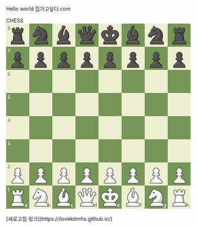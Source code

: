 <html>

<body>
  Hello world
집가고싶다.com

  <p>
    CHESS
    <br>
    <img src="Image/체스.png">
  </p>

  <p>
    [새로고침 링크](https://ilovekdmhs.github.io/)
  </p>
</body>

</html>
